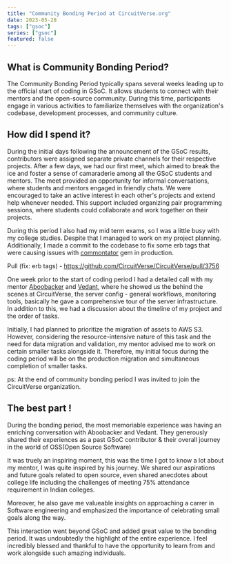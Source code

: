 ```yaml
---
title: "Community Bonding Period at CircuitVerse.org" 
date: 2023-05-28
tags: ["gsoc"]
series: ["gsoc"]
featured: false 
---
```


## What is Community Bonding Period?

The Community Bonding Period typically spans several weeks leading up to the official start of coding in GSoC. It allows students to 
connect with their mentors and the open-source community. During this time, participants engage in various activities to familiarize 
themselves with the organization's codebase, development processes, and community culture.


## How did I spend it?

During the initial days following the announcement of the GSoC results, contributors were assigned separate private channels for their respective projects.
After a few days, we had our first meet, which aimed to break the ice and foster a sense of camaraderie among all the GSoC students and mentors. 
The meet provided an opportunity for informal conversations, where students and mentors engaged in friendly chats. 
We were encouraged to take an active interest in each other's projects and extend help whenever needed. 
This support included organizing pair programming sessions, where students could collaborate and work together on their projects.


During this period I also had my mid term exams, so I was a little busy with my college studies. Despite that I managed to work on my project planning.
Additionally, I made a commit to the codebase to fix some erb tags that were causing issues with [commontator](https://github.com/lml/commontator) gem in production.

Pull (fix: erb tags) - https://github.com/CircuitVerse/CircuitVerse/pull/3756


One week prior to the start of coding period I had a detailed call with my mentor [Aboobacker](https://github.com/tachyons) and [Vedant](https://github.com/vedant-jain03),
where he showed us the behind the scenes at CircuitVerse, the server config - general workflows, monitoring tools, basically he gave a comprehensive tour of the
server infrastructure. 
In addition to this, we had a discussion about the timeline of my project and the order of tasks. 

Initially, I had planned to prioritize the migration of assets to AWS S3. However, considering the resource-intensive nature of this task and the need for 
data migration and validation, my mentor advised me to work on certain smaller tasks alongside it. Therefore, my initial focus during the coding period will be on the production migration and simultaneous completion of smaller tasks.

ps: At the end of community bonding period I was invited to join the CircuitVerse organization.

## The best part !

During the bonding period, the most memoriable experience was having an enriching conversation with Aboobacker and Vedant. They generously shared their experiences as a past GSoC contributor & their overall journey in the world of OSS(Open Source Software)

It was truely an inspiring moment, this was the time I got to know a lot about my mentor, I was quite inspired by his journey. We shared our aspirations and future goals related to open source, even shared anecdotes about college life including the challenges of meeting 75% attendance requirement in Indian colleges.

Moreover, he also gave me valueable insights on approaching a carrer in Software engineering and emphasized the importance of celebrating small goals along the way.

This interaction went beyond GSoC and added great value to the bonding period. It was undoubtedly the highlight of the entire experience. I feel incredibly blessed 
and thankful to have the opportunity to learn from and work alongside such amazing individuals.

